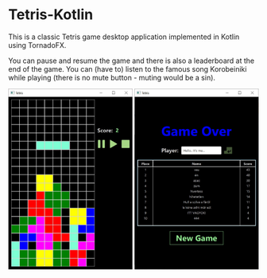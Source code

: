 # Tetris-Kotlin

This is a classic Tetris game desktop application implemented in Kotlin using TornadoFX.

You can pause and resume the game and there is also a leaderboard at the end of the game. You can (have to) listen to the famous song Korobeiniki while playing (there is no mute button - muting would be a sin).

<img src="https://github.com/szilagyib/Tetris-Kotlin/blob/9a08082746e6da6ff9e5b6649dc709cb815f2462/src/main/resources/prev.jpg" width="250" alt="Recipe Image"/> <img src="https://github.com/szilagyib/Tetris-Kotlin/blob/9a08082746e6da6ff9e5b6649dc709cb815f2462/src/main/resources/prev2.jpg" width="250" alt="Recipe Image"/>
